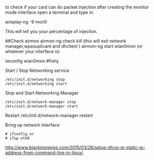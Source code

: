 to check if your card can do packet injection after creating the monitor mode interface open a terminal and type in:

aireplay-ng -9 mon0

This will tell you your percentage of injection.

##Check airmon
airmon-ng check kill (this will exit network manager,wpasuplicant and dhclient )
airmon-ng start wlan0mon (or whatever your interface is)

iwconfig wlan0mon           #fishy

Start / Stop Networking service

    /etc/init.d/networking stop
    /etc/init.d/networking start

Stop and Start Networking Manager

    /etc/init.d/network-manager stop
    /etc/init.d/network-manager start
Restart
    /etc/init.d/network-manager restart

Bring up network interface

    # ifconfig or
    # ifup eth0

http://www.blackmoreops.com/2015/03/26/setup-dhcp-or-static-ip-address-from-command-line-in-linux/

